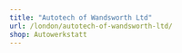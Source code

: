 ```yaml
---
title: "Autotech of Wandsworth Ltd"
url: /london/autotech-of-wandsworth-ltd/
shop: Autowerkstatt
---
```

